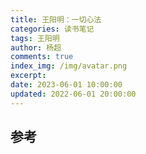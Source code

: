 ```yaml
---
title: 王阳明：一切心法
categories: 读书笔记
tags: 王阳明
author: 杨超
comments: true
index_img: /img/avatar.png
excerpt: 
date: 2023-06-01 10:00:00
updated: 2022-06-01 20:00:00
---
```


## 








## 参考
[^1]: <rt-thread内核指南>